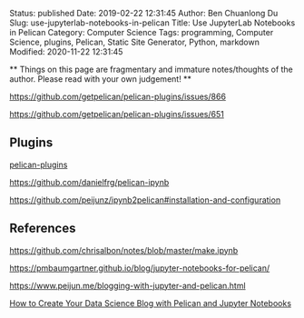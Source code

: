Status: published
Date: 2019-02-22 12:31:45
Author: Ben Chuanlong Du
Slug: use-jupyterlab-notebooks-in-pelican
Title: Use JupyterLab Notebooks in Pelican
Category: Computer Science
Tags: programming, Computer Science, plugins, Pelican, Static Site Generator, Python, markdown
Modified: 2020-11-22 12:31:45

**
Things on this page are
fragmentary and immature notes/thoughts of the author.
Please read with your own judgement!
**

https://github.com/getpelican/pelican-plugins/issues/866

https://github.com/getpelican/pelican-plugins/issues/651

## Plugins 

[pelican-plugins](https://github.com/pelican-plugins)

https://github.com/danielfrg/pelican-ipynb

https://github.com/peijunz/ipynb2pelican#installation-and-configuration

## References

https://github.com/chrisalbon/notes/blob/master/make.ipynb

https://pmbaumgartner.github.io/blog/jupyter-notebooks-for-pelican/

https://www.peijun.me/blogging-with-jupyter-and-pelican.html

[How to Create Your Data Science Blog with Pelican and Jupyter Notebooks](https://janakiev.com/blog/pelican-jupyter/)

